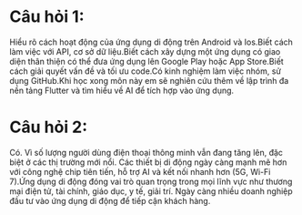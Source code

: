 # Câu hỏi 1:
Hiểu rõ cách hoạt động của ứng dụng di động trên Android và Ios.Biết cách làm việc với API, cơ sở dữ liệu.Biết cách xây dựng một ứng dụng có giao diện thân thiện có thể đưa ứng dụng lên Google Play hoặc App Store.Biết cách giải quyết vấn đề và tối ưu code.Có kinh nghiệm làm việc nhóm, sử dụng GitHub.Khi học xong môn này em sẽ nghiên cứu thêm về lập trình đa nền tảng Flutter và tìm hiểu về AI để tích hợp vào ứng dụng.

# Câu hỏi 2:
Có. Vì số lượng người dùng điện thoại thông minh vẫn đang tăng lên, đặc biệt ở các thị trường mới nổi. Các thiết bị di động ngày càng mạnh mẽ hơn với công nghệ chip tiên tiến, hỗ trợ AI và kết nối nhanh hơn (5G, Wi-Fi 7).Ứng dụng di động đóng vai trò quan trọng trong mọi lĩnh vực như thương mại điện tử, tài chính, giáo dục, y tế, giải trí. Ngày càng nhiều doanh nghiệp đầu tư vào ứng dụng di động để tiếp cận khách hàng.
